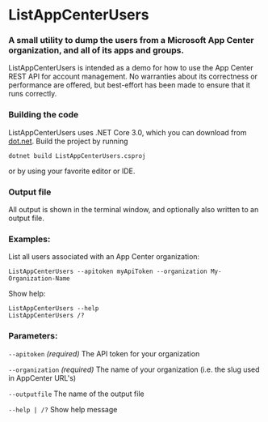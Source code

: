 # ListAppCenterUsers
### A small utility to dump the users from a Microsoft App Center organization, and all of its apps and groups.

ListAppCenterUsers is intended as a demo for how to use the App Center REST API for account management. No warranties about its correctness or performance are offered, but best-effort has been made to ensure that it runs correctly.

### Building the code
ListAppCenterUsers uses .NET Core 3.0, which you can download from [dot.net](https://dotnet.microsoft.com/download/dotnet-core/3.0). Build the project by running

    dotnet build ListAppCenterUsers.csproj

or by using your favorite editor or IDE.

### Output file

All output is shown in the terminal window, and optionally also written to an output file.

### Examples:
List all users associated with an App Center organization:

    ListAppCenterUsers --apitoken myApiToken --organization My-Organization-Name

Show help:

    ListAppCenterUsers --help
    ListAppCenterUsers /?

### Parameters:

  `--apitoken` _(required)_ The API token for your organization

  `--organization` _(required)_ The name of your organization (i.e. the slug used in AppCenter URL's)

  `--outputfile` The name of the output file

  `--help | /?` Show help message

